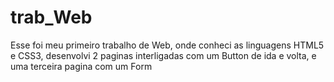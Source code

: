 # trab_Web
Esse foi meu primeiro trabalho de Web, onde conheci as linguagens HTML5 e CSS3, desenvolvi 2 paginas interligadas com um Button de ida e volta, e uma terceira pagina com um Form
